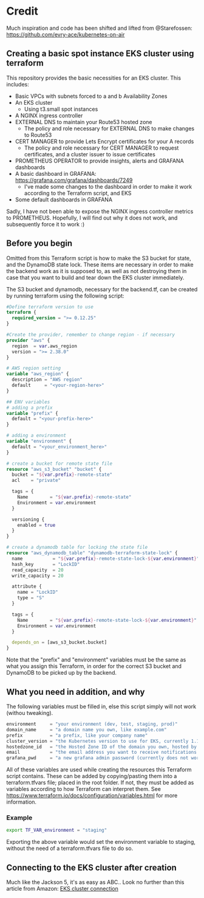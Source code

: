 # Credit

Much inspiration and code has been shifted and lifted from @Starefossen: <https://github.com/evry-ace/kubernetes-on-air>

## Creating a basic spot instance EKS cluster using terraform

This repository provides the basic necessities for an EKS cluster. This includes:

- Basic VPCs with subnets forced to a and b Availability Zones
- An EKS cluster
  - Using t3.small spot instances
- A NGINX ingress controller
- EXTERNAL DNS to maintain your Route53 hosted zone
  - The policy and role necessary for EXTERNAL DNS to make changes to Route53
- CERT MANAGER to provide Lets Encrypt certificates for your A records
  - The policy and role necessary for CERT MANAGER to request certificates, and a cluster issuer to issue certificates
- PROMETHEUS OPERATOR to provide insights, alerts and GRAFANA dashboards
- A basic dashboard in GRAFANA: <https://grafana.com/grafana/dashboards/7249>
  - I've made some changes to the dashboard in order to make it work according to the Terraform script, and EKS
- Some default dashboards in GRAFANA

Sadly, I have not been able to expose the NGINX ingress controller metrics to PROMETHEUS. Hopefully, I will find out why it does not work, and subsequently force it to work :)

## Before you begin

Omitted from this Terraform script is how to make the S3 bucket for state, and the DynamoDB state lock. These items are necessary in order to make the backend work as it is supposed to, as well as not destroying them in case that you want to build and tear down the EKS cluster immediately.

The S3 bucket and dynamodb, necessary for the backend.tf, can be created by running terraform using the following script:

```terraform
#Define terraform version to use
terraform {
  required_version = ">= 0.12.25"
}

#Create the provider, remember to change region - if necessary
provider "aws" {
  region  = var.aws_region
  version = ">= 2.38.0"
}

# AWS region setting
variable "aws_region" {
  description = "AWS region"
  default     = "<your-region-here>"
}

## ENV variables
# adding a prefix
variable "prefix" {
  default = "<your-prefix-here>"
}

# adding a environment
variable "environment" {
  default = "<your_environment_here>"
}

# create a bucket for remote state file
resource "aws_s3_bucket" "bucket" {
  bucket = "${var.prefix}-remote-state"
  acl    = "private"

  tags = {
    Name        = "${var.prefix}-remote-state"
    Environment = var.environment
  }

  versioning {
    enabled = true
  }
}

# create a dynamodb table for locking the state file
resource "aws_dynamodb_table" "dynamodb-terraform-state-lock" {
  name           = "${var.prefix}-remote-state-lock-${var.environment}"
  hash_key       = "LockID"
  read_capacity  = 20
  write_capacity = 20

  attribute {
    name = "LockID"
    type = "S"
  }

  tags = {
    Name        = "${var.prefix}-remote-state-lock-${var.environment}"
    Environment = var.environment
  }

  depends_on = [aws_s3_bucket.bucket]
}

```

Note that the "prefix" and "environment" variables must be the same as what you assign this Terraform, in order for the correct S3 bucket and DynamoDB to be picked up by the backend.

## What you need in addition, and why

The following variables must be filled in, else this script simply will not work (withou tweaking).

```terraform
environment     = "your environment (dev, test, staging, prod)"
domain_name     = "a domain name you own, like example.com"
prefix          = "a prefix, like your company name"
cluster_version = "the Kubernetes version to use for EKS, currently 1.16 is the highest"
hostedzone_id   = "the Hosted Zone ID of the domain you own, hosted by Amazon using Route53"
email           = "the email address you want to receive notifications regarding lets encrypt certificates"
grafana_pwd     = "a new grafana admin password (currently does not work.. always reverts to default password of the operator)"
```

All of these variables are used while creating the resources this Terraform script contains. These can be added by copying/pasting them into a terraform.tfvars file; placed in the root folder. If not, they must be added as variables according to how Terraform can interpret them. See <https://www.terraform.io/docs/configuration/variables.html> for more information.

### Example

```bash
export TF_VAR_environment = "staging"
```

Exporting the above variable would set the environment variable to staging, without the need of a terraform.tfvars file to do so.

## Connecting to the EKS cluster after creation

Much like the Jackson 5, it's as easy as ABC.. Look no further than this article from Amazon:
[EKS cluster connection](https://aws.amazon.com/premiumsupport/knowledge-center/eks-cluster-connection/)
